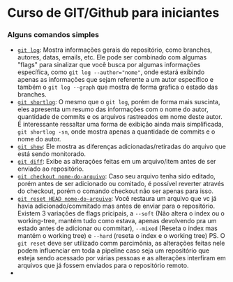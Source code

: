 # Curso de GIT/Github para iniciantes

### Alguns comandos simples

* [`git log`](https://git-scm.com/docs/git-log/pt_BR): Mostra informações gerais do repositório, como branches, autores, datas, emails, etc. Ele pode ser combinado com algumas "flags" para sinalizar que você busca por algumas informações específica, como `git log --author="nome"`, onde estará exibindo apenas as informações que sejam referente a um autor específico e também o `git log --graph` que mostra de forma grafica o estado das branches.
* [`git shortlog`](https://git-scm.com/docs/git-shortlog/pt_BR): O mesmo que o `git log`, porém de forma mais suscinta, eles apresenta um resumo das informações com o nome do autor, quantidade de commits e os arquivos rastreados em nome deste autor. É interessante ressaltar uma forma de exibição ainda mais simplificada, `git shortlog -sn`, onde mostra apenas a quantidade de commits e o nome do autor.
* [`git show`](https://git-scm.com/docs/git-show/pt_BR): Ele mostra as diferenças adicionadas/retiradas do arquivo que está sendo monitorado.
* [`git diff`](https://git-scm.com/docs/git-diff/pt_BR): Exibe as alterações feitas em um arquivo/item antes de ser enviado ao repositório.
* [`git checkout nome-do-arquivo`](https://git-scm.com/docs/git-checkout): Caso seu arquivo tenha sido editado, porém antes de ser adicionado ou comitado, é possível reverter através do checkout, porém o comando checkout não ser apenas para isso.
* [`git reset HEAD nome-do-arquivo`](https://git-scm.com/docs/git-reset): Você restaura um arquivo que vc já havia adicionado/commitado mas antes de enviar para o repositório. Existem 3 variações de flags pricipais, a `--soft` (Não altera o index ou o working-tree, mantém tudo como estava, apenas devolvendo pra um estado antes de adicionar ou commitar), `--mixed` (Reseta o index mas mantém o working tree) e `--hard` (reseta o index e o working tree)
PS. O `git reset` deve ser utilizado comm parcimônia, as alterações feitas nele podem influenciar em toda a pipeline caso seja um repositório que esteja sendo acessado por várias pessoas e as alterações interfiram em arquivos que já fossem enviados para o repositório remoto.
*  